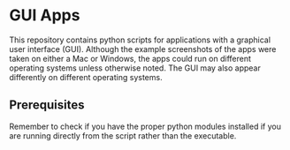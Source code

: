 # GUI Apps

This repository contains python scripts for applications with a graphical user interface (GUI).  Although the example screenshots of the apps were taken on either a Mac or Windows, the apps could run on different operating systems unless otherwise noted.  The GUI may also appear differently on different operating systems.

## Prerequisites

Remember to check if you have the proper python modules installed if you are running directly from the script rather than the executable.
